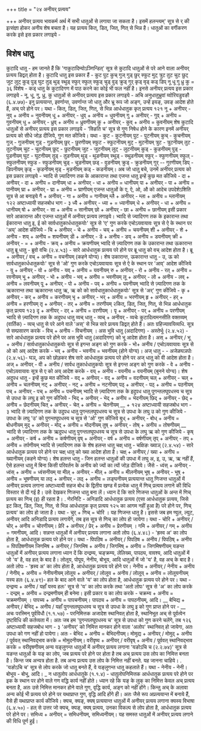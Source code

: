 +++
title = "२४ अनीयर् प्रत्यय"

+++
अनीयर् प्रत्यय भावकर्म अर्थ में सभी धातुओं से लगाया जा सकता है। इसमें हलन्त्यम्' सूत्र से र् की इत्संज्ञा होकर अनीय शेष बचता है। यह प्रत्यय कित्, डित्, जित्, णित् से भिन्न है। धातुओं का वर्गीकरण करके इसे इस प्रकार लगाइये -
## विशेष धातु
कुटादि धातु - हम जानते हैं कि 'गाकुटादिम्योऽञ्णिन्डित्' सूत्र से कुटादि धातुओं से परे आने वाला अनीयर् प्रत्यय डिद्वत् होता है।
कुटादि धातु इस प्रकार हैं - कुट पुट कुच् गुज् गुड् छुर् स्फुट मुट् त्रुट तुट चुट छुट् जुट लुट् कुड् पुड् घुट तुड् थुड् स्थुड् स्फुर् स्फुल् स्फुड् चुड् वुड् क्रुड् गुर् कृड् मृड् कड् डिप् नू धू गु ध्रु कु = ३६
विशेष - कड् धातु के कुटादिगण में पाठ करने का कोई भी फल नहीं है। इनसे अनीयर् प्रत्यय इस प्रकार लगाइये - नू, धू, गु, ध्रु, कु धातुओं से अनीयर् प्रत्यय इस प्रकार लगाइये -
अचि अनुधातुभ्रुवां य्वोरियडुवङौ (६.४.७७)- इनु प्रत्ययान्त, इवर्णान्त, उवर्णान्त जो धातु और भ्रू रूप जो अङ्ग, उन्हें इयङ्, उवङ् आदेश होते हैं, अच् परे होने पर। यथा -
कित्, डित्, जित्, णित्, से भिन्न आर्धधातुक कृत् प्रत्यय
१२१
नू + अनीयर् - नुव् + अनीय = नुवनीयम् धू + अनीयर् - धुव् + अनीय = धुवनीयम् गु + अनीयर् - गुव् + अनीय = गुवनीयम् धु + अनीयर् - ध्रुव् + अनीय = ध्रुवणीयम् कु + अनीयर् - कुव् + अनीय = कुवनीयम् शेष कुटादि धातुओं से अनीयर् प्रत्यय इस प्रकार लगाइये -
'क्ङिति च' सूत्र से गुण निषेध होने के कारण इनमें अनीयर् प्रत्यय को सीधे जोड़ दीजिये, गुण मत कीजिये। यथा - कुट - कुटनीयम् पुट - पुटनीयम् कुच् - कुचनीयम् गुज् - गुजनीयम् गुड् - गुडनीयम् छुर् - छुरणीयम् स्फुट - स्फुटनीयम् मुट् - मुटनीयम् त्रुट - त्रुटनीयम् तुट - तुटनीयम् चुट - चुटनीयम् छुट् - छुटनीयम् जुट - जुटनीयम् लुट् - लुटनीयम् कुड् - कुडनीयम् पुड् - पुडनीयम् घुट - घुटनीयम् तुड् - तुडनीयम् थुड् - थुडनीयम् स्थुड् - स्थुडनीयम् स्फुर् - स्फुणनीयम् स्फुल् - स्फुलनीयम् स्फुड - स्फुडनीयम् चुड् - चुडनीयम् छड् - वुडनीयम् क्रुड् - क्रुडनीयम् गुर् -- गुरणीयम् डिप् - डिपनीयम् कृड् - कृडनीयम् मृड् - मृडनीयम्
कड् - कडनीयम्।
अब जो धातु बचे, उनमें अनीयर् प्रत्यय को इस प्रकार लगाइये - भ्वादि से ज़्यादिगण तक के आकारान्त तथा एजन्त धातु
इन्हें कुछ मत कीजिये - दा + अनीयर् - दा + अनीय = दानीयम् धा + अनीयर् - धा + अनीय = धानीयम् पा + अनीयर् - पा + अनीय = पानीयम् घ्रा + अनीयर् - घ्रा + अनीय = घ्राणीयम्
एजन्त धातुओं के ए, ऐ, ओ, औ को आदेच उपदेशेऽशिति सूत्र से आ बनाइये गै + अनीयर् - गा + अनीय = गानीयम् म्लै + अनीयर् - म्ला + अनीय = म्लानीयम्
१२२
अष्टाध्यायी सहजबोध भाग - ३
ध्यै + अनीयर् - ध्या +
= ध्यानीयम् धे + अनीयर् - धा + अनीय = धानीयम् षो + अनीयर् - सा + अनीय = सानीयम् छो + अनीयर् - छा + अनीय = छानीयम्
इसी प्रकार सारे आकारान्त और एजन्त धातुओं में अनीयर् प्रत्यय लगाइये। भ्वादि से ज्यादिगण तक के इकारान्त तथा ईकारान्त धातु
इ, ई को सार्वधातुकार्धधातुकयोः' सूत्र से 'ए' गुण करके एचोऽयवायावः सूत्र से ऐ के स्थान पर 'अय्' आदेश कीजिये -
चि + अनीयर् - चे + अनीय - चय् + अनीय = चयनीयम् शी + अनीयर् - शे + अनीय - शय् + अनीय = शयनीयम् डी + अनीयर् - डे + अनीय - डय् + अनीय = डयनीयम् क्री + अनीयर् - = + अनीय - क्रय् + अनीय = क्रयणीयम् भ्वादि से ज़्यादिगण तक के उकारान्त तथा ऊकारान्त धातु
ब्रू धातु -
ब्रुवो वचिः (२.४.५३) - सारे आर्धधातुक प्रत्यय परे होने पर ब्रू धातु को वच् आदेश होता है। ब्रू + अनीयर् / वच् + अनीय = वचनीयम् (कहने योग्य)।
शेष उकारान्त, ऊकारान्त धातु - उ, ऊ को सार्वधातुकार्धधातुकयोः' सूत्र से 'ओ' गुण करके एचोऽयवायावः सूत्र से ऐ के स्थान पर 'आव्' आदेश कीजिये -
यु + अनीयर् - यो + अनीय - यव् + अनीय = यवनीयम् रु + अनीयर् - रो + अनीय - रत् + अनीय = रवनीयम् भू + अनीयर् - भो + अनीय - भव् + अनीय = भवनीयम् लू + अनीयर् - लो + अनीय - लव् + अनीय = लवनीयम् पू + अनीयर् - पो + अनीय - पव् + अनीय = पवनीयम् भ्वादि से ज़्यादिगण तक के ऋकारान्त तथा ऋकारान्त धातु
ऋ, ऋ को को सार्वधातुकार्धधातुकयोः' सूत्र से 'अर्' गुण कीजिये - कृ + अनीयर् - कर् + अनीय = करणीयम् भृ + अनीयर् - भर् + अनीय = भरणीयम् हृ + अनीयर् - हर् + अनीय = हरणीयम् तृ + अनीयर् - तर् + अनीय = तरणीयम्
२कित्, डित्, जित्, णित्, से भिन्न आर्धधातुक कृत् प्रत्यय
१२३
दृ + अनीयर् - दर् + अनीय = दरणीयम् । पृ + अनीयर् - पर् + अनीय = परणीयम्
भ्वादि से ज़्यादिगण तक के अदुपध धातु व्यच् धातु - व्यच् + अनीयर् -
व्यचेः कुटादित्वमनसीति वक्तव्यम् (वार्तिक) - व्यच् धातु से परे आने वाले 'अस्' से भिन्न सारे प्रत्यय डिद्वत् होते हैं।
अतः ग्रहिज्यावयिव्यधि. सूत्र से सम्प्रसारण करके - विच् + अनीय - विचनीयम् । अस भुवि धातु (अदादिगण) -
अस्तेर्भूः (२.४.५२) - सारे आर्धधातुक प्रत्यय परे होने पर अस भुवि धातु (अदादिगण) को भू आदेश होता है। अस् + अनीयर् / भू + अनीय / सार्वधातुकार्धधातुकयोः सूत्र से इगन्त अङ्ग को गुण करके - भो+ अनीय / एचोऽयवायावः सूत्र से ओ को अव् आदेश करके - भव् + अनीय - भवनीय = भवनीयम् (होने योग्य)।
अज् धातु - - अजेळघञपोः (२.४.५६)- घञ्, अप को छोड़कर शेष सारे आर्धधातुक प्रत्यय परे होने पर अज् धातु को वी आदेश होता है। अज् + अनीयर् - वी + अनीय / सार्वध
तुकार्धधातुकयोः सूत्र से इगन्त अङ्ग को गुण करके - वे + अनीय - एचोऽयवायावः सूत्र से ए को अय् आदेश करके - वय् + अनीय - वयनीय = वयनीयम् (बुनने योग्य)।
शेष अदुपध धातु - इन्हें कुछ मत कीजिये - वद् + अनीयर् - वद् + अनीय = वदनीयम् चल् + अनीयर् - चल् + अनीय = चलनीयम् नट् + अनीयर् - नट् + अनीय = नटनीयम् पठ् + अनीयर् - पठ् + अनीय = पठनीयम् पच् + अनीयर् - पच् + अनीय = पचनीयम्
भ्वादि से ज़्यादिगण तक के इदुपध धातु पुगन्तलघूपधस्य च सूत्र से उपधा के लघु इ को गुण कीजिये - भिद् + अनीयर् - भेद् + अनीय = भेदनीयम् छिद् + अनीयर् - छेद् + अनीय = छेदनीयम् चित् + अनीयर् - चेत् + अनीय = चेतनीयम्
__ +
१२४
अष्टाध्यायी सहजबोध भाग - ३
भ्वादि से ज़्यादिगण तक के उदुपध धातु पुगन्तलघूपधस्य च सूत्र से उपधा के लघु उ को गुण कीजिये - उपधा के लघु 'उ' को पुगन्तघूपधस्य च सूत्र से 'ओ' गुण कीजिये बुध् + अनीयर् - बोध् + अनीय = बोधनीयम् मुद् + अनीयर् - मोद् + अनीय = मोदनीयम् तुष् + अनीयर् - तोष् + अनीय = तोषणीयम्
__ भ्वादि से ज़्यादिगण तक के ऋदुपध धातु पुगन्तलघूपधस्य च सूत्र से उपधा के लघु ऋ को गुण कीजिये - कृष् + अनीयर् - कर्ष + अनीय = कर्षणीयम् वृष् + अनीयर् - वर्ष + अनीय = वर्षणीयम् तृप् + अनीयर् - तप् + अनीय = तर्पणीयम्
भ्वादि से ज़्यादिगण तक के शेष हलन्त धातु चक्ष् धातु -
चक्षिङः ख्याञ् (२.४.५४) - सारे आर्धधातुक प्रत्यय परे होने पर चक्ष् धातु को ख्या आदेश होता है। चक्ष् + अनीयर् / ख्या + अनीय = ख्यानीयम् (कहने योग्य)।
शेष हलन्त धातु - जिन हलन्त धातुओं की उपधा में लघु अ, इ, उ, ऋ, ऋ नहीं हैं, ऐसे हलन्त धातु में बिना किसी परिवर्तन के अनीय को ज्यों का त्यों जोड़ दीजिये। जैसे -
ध्वंस् + अनीयर् - ध्वंस् + अनीय = ध्वंसनीयम् या मील् + अनीयर् - मील् + अनीय = मीलनीयम्
भूष् + अनीयर् - भूष् + अनीय = भूषणीयम् या लठ् + अनीयर् - लठ् + अनीय = लङ्घनीयम्
प्रत्ययान्त धातु णिजन्त धातुओं में अनीयर् प्रत्यय लगाना अष्टाध्यायी सहज बोध के द्वितीय खण्ड में प्रत्येक धातु में णिच् प्रत्यय लगाने की विधि विस्तार से दी गई है। उसे देखकर णिजन्त धातु बना लें। ध्यान दें कि सारे णिजन्त धातुओं के अन्त में णिच् प्रत्यय का णिच् (इ) ही रहता है।
. णेरनिटि - अनिडादि आर्धधातुक प्रत्यय (एसा आर्धधातुक प्रत्यय, जिसे इट
कित्, डित्, जित्, णित्, से भिन्न आर्धधातुक कृत् प्रत्यय
१२५
का आगम नहीं हुआ है) परे होने पर, णिच् प्रत्यय' का लोप हो जाता है। यथा -
चुर् + णिच् = चोरि । यह णिजन्त धातु है। इससे जब हम ण्वुल, ल्युट, अनीयर् आदि अनिडादि प्रत्यय लगायेंगे, तब इस सूत्र से णिच् का लोप हो जायेगा। यथा -
चोरि + अनीयर् / चोर् + अनीय = चोरणीयम्। प्रेरि + अनीयर् / प्रेर् + अनीय = प्रेरणीयम् । गमि + अनीयर् / गम् + अनीय = गमनीयम्, आदि।
सन्नन्त धातुओं में अनीयर् प्रत्यय लगाना अतो लोपः (६.४.४८) - 'ह्रस्व अ' का लोप होता है, आर्धधातुक प्रत्यय परे होने पर। यथा - पिपठिष + अनीयर् / पिपठिष + अनीय / पिपठिष् + अनीय = पिपठिषणीयम जिगमिष + अनीयर् / जिगमिष + अनीय / जिगमिष् + अनीय = जिगमिषणीयम्
यङन्त धातुओं में अनीयर् प्रत्यय लगाना ध्यान दें कि दन्द्रम्य, चङ्क्रम्य, लेलिख्य, पापठ्य, वावश्य, आदि धातुओं में जो 'य' है, वह हल् के बाद है। लोलूय, पोपूय, नेनीय, बोभूय, आदि धातुओं में जो 'य' है,
वह अच् के बाद है।
अतो लोपः - 'ह्रस्व अ' का लोप होता है, आर्धधातुक प्रत्यय परे होने पर। नेनीय + अनीयर् / नेनीय + अनीय / नेनीय् + अनीय = नेनीयनीयम् लोलूय + अनीयर् / लोलूय + अनीय / लोलूय् + अनीय = लोलूयनीयम्
यस्य हलः (६.४.४९)- हल के बाद आने वाले 'य' का लोप होता है, आर्धधातुक प्रत्यय परे होने पर। यथा - दन्द्रम्य + अनीय / यहाँ यस्य हलः' सूत्र से 'य' का लोप करके तथा 'अतो लोपः' सूत्र से 'अ' का लोप करके - दन्द्रम् + अनीय = दन्द्रमणीयम् ही बनेमा।
इसी प्रकार य का लोप करके - चक्रम्य + अनीय = चक्रमणीयम् । पापच्य + अनीय = पापचनीयम्। पापठ्य + अनीय = पापठनीयम्, आदि।
__ बेभिद्य + अनीयर् / बेभिद् + अनीय / यहाँ पुगन्तलघूपधस्य च सूत्र से उपधा के लघु इ को गुण प्राप्त होने पर -
__ अचः परस्मिन् पूर्वविधौ (१.१.५७) - परनिमित्तक अजादेश स्थानिवत् होता है, स्थानिभूत अच् से पूर्वत्वेन दृष्टविधि की कर्तव्यता में।
अतः जब हम 'पुगन्तलघूपधस्य च' सूत्र से उपधा को गुण करने चलेंगे, तब
१२६
अष्टाध्यायी सहजबोध भाग - ३
'अनीयर्' को निमित्त मानकर होने वाला 'अलोप' स्थानिवत् हो जायेगा, अतः उपधा को गण नहीं हो पायेगा। अतः - बेभिद + अनीय = बेभिदनीयम्। मोमुद्य + अनीयर् / मोमुद् + अनीय / पूर्ववत् स्थानिवद्भाव करके = मोमुदनीयम्। वरीवृष्य + अनीयर् / वरीवृष् + अनीय / पूर्ववत् स्थानिवद्भाव करके = वरीवृषणीयम्
अन्य यङ्लुगन्त धातुओं में अनीयर् प्रत्यय लगाना
'यङोऽचि च (२.२.७४)' सूत्र से यङन्त धातुओं के यङ् का लोप, जब प्रत्यय परे होने पर होता है तब अच् प्रत्यय उस लोप का निमित्त बनता है।
किन्त जब अन्यत्र होता है. तब अन्य प्रत्यय उस लोप के निमित्त नहीं बनते. यह जानना चाहिये। . 'यङोऽचि च' सूत्र से लोप करके जो धातु बनते हैं, वे यङ्लुगन्त धातु कहलाते हैं। यथा - नेनीय - नेनी। बोभूय - बोभू, आदि। _ न धातुलोप आर्धधातुके (१.१.४) - धातुलोपनिमित्तक आर्धधातुक प्रत्यय परे होने पर इक के स्थान पर होने वाले गण वद्धि कार्य नहीं होते।
ध्यान रहे कि यङ् के लुक् का निमित्त केवल अच् प्रत्यय बनता है, अतः उसे निमित्त मानकर होने वाले गुण, वृद्धि कार्य, अङ्ग को नहीं होंगे।
किन्तु अच् के अलावा अन्य कोई भी प्रत्यय परे होने पर यथाप्राप्त गुण, वृद्धि आदि होंगे ही। अतः जैसे रूप अप्रत्ययान्त में बनाये हैं, वैसे ही यथाप्राप्त कार्य कीजिये। क्यच, क्यङ्, क्यष् प्रत्ययान्त धातुओं में अनीयर् प्रत्यय लगाना
क्यस्य विभाषा (६.४.५०) - हल् से उत्तर जो क्यच्, क्यङ्, क्यष् प्रत्यय, उनका विकल्प से लोप होता है, आर्धधातुक प्रत्यय परे होने पर।
समिध्य + अनीयर् = समिधनीयम्, समिध्यनीयम्। यह समस्त धातुओं में अनीयर् प्रत्यय लगाने की विधि पूर्ण हुई।